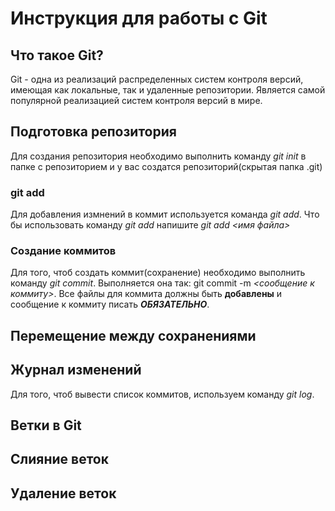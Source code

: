 # Инструкция для работы с Git

## Что такое Git?
Git - одна из реализаций распределенных систем контроля версий, имеющая как локальные, так и удаленные репозитории. Является самой популярной реализацией систем контроля версий в мире.
## Подготовка репозитория
Для создания репозитория необходимо выполнить команду *git init* в папке с репозиторием и у вас создатся репозиторий(скрытая папка .git)

### git add
Для добавления измнений в коммит используется команда *git add*. Что бы использовать команду *git add* напишите *git add <имя файла>*

### Создание коммитов
Для того, чтоб создать коммит(сохранение) необходимо выполнить команду *git commit*. Выполняется она так: git commit -m *<сообщение к коммиту>*. Все файлы для коммита должны быть **добавлены** и сообщение к коммиту писать ***ОБЯЗАТЕЛЬНО***.

## Перемещение между сохранениями

## Журнал изменений
Для того, чтоб вывести список коммитов, используем команду *git log*.

## Ветки в Git


## Слияние веток

## Удаление веток
